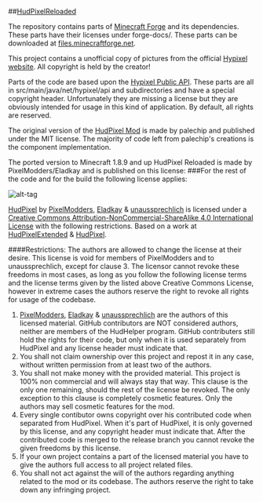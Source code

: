 ##[HudPixelReloaded](https://github.com/unaussprechlich/HudPixelExtended)

The repository contains parts of [Minecraft Forge](https://github.com/MinecraftForge/MinecraftForge) and its dependencies. These parts have their licenses under forge-docs/. These parts can be downloaded at [files.minecraftforge.net](http://files.minecraftforge.net).

This project contains a unofficial copy of pictures from the official [Hypixel website](https://hypixel.net/forums/). All copyright is held by the creator!

Parts of the code are based upon the [Hypixel Public API](https://github.com/HypixelDev/PublicAPI). These parts are all in src/main/java/net/hypixel/api and subdirectories and have a special copyright header. Unfortunately they are missing a license but they are obviously intended for usage in this kind of application. By default, all rights are reserved.

The original version of the [HudPixel Mod](https://github.com/palechip/HudPixel) is made by palechip and published under the MIT license. The majority of code left from palechip's creations is the component implementation.

The ported version to Minecraft 1.8.9 and up HudPixel Reloaded is made by PixelModders/Eladkay and is published on this license:
###For the rest of the code and for the build the following license applies:

![alt-tag](https://licensebuttons.net/l/by-nc-sa/4.0/88x31.png)

[HudPixel](http://unaussprechlich.net/HudPixel/) by [PixelModders](https://github.com/PixelModders), [Eladkay](https://github.com/Eladkay) & [unaussprechlich](https://github.com/unaussprechlich) is licensed under a [Creative Commons Attribution-NonCommercial-ShareAlike 4.0 International License](https://creativecommons.org/licenses/by-nc-sa/4.0/) with the following restrictions.
Based on a work at [HudPixelExtended](https://github.com/unaussprechlich/HudPixelExtended) &  [HudPixel](https://github.com/PixelModders/HudPixel).

####Restrictions:
The authors are allowed to change the license at their desire. 
This license is void for members of PixelModders and to unaussprechlich, except for clause 3.
The licensor cannot revoke these freedoms in most cases, as long as you follow the following license terms and the license terms given by the listed above Creative Commons License, however in extreme cases the authors reserve the right to revoke all rights for usage of the codebase.

1. [PixelModders](https://github.com/PixelModders), [Eladkay](https://github.com/Eladkay) & [unaussprechlich](https://github.com/unaussprechlich) are the authors of this licensed material. GitHub contributors are NOT considered authors, neither are members of the HudHelper program. GitHub contributers still hold the rights for their code, but only when it is used separately from HudPixel and any license header must indicate that. 
1. You shall not claim ownership over this project and repost it in any case, without written permission from at least two of the authors.
2. You shall not make money with the provided material. This project is 100% non commercial and will always stay that way. This clause is the only one remaining, should the rest of the license be revoked. The only exception to this clause is completely cosmetic features. Only the authors may sell cosmetic features for the mod.
3. Every single contibutor owns copyright over his contributed code when separated from HudPixel. When it's part of HudPixel, it is only governed by this license, and any copyright header must indicate that. After the contributed code is merged to the release branch you cannot revoke the given freedoms by this license. 
4. If your own project contains a part of the licensed material you have to give the authors full access to all project related files.
5. You shall not act against the will of the authors regarding anything related to the mod or its codebase. The authors reserve the right to take down any infringing project.
